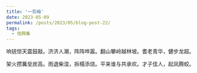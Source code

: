 ```yaml
---
title: '一剪梅'
date: 2023-05-09
permalink: /posts/2023/05/blog-post-22/
tags:
  - 愷興集
---
```


响铳惊天震鼓敲。济济人潮，阵阵哗嚣。翻山攀岭越林坡。耆老青华，健步龙超。

架火攒篝垒炭高。雨退柴湿，拆榻添烧。平来谁与共承欢。才子佳人，起凤腾蛟。